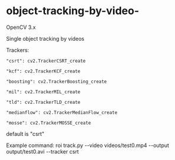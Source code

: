 # object-tracking-by-video-

OpenCV 3.x 

Single object tracking by videos

Trackers: 

    "csrt": cv2.TrackerCSRT_create
    
    "kcf": cv2.TrackerKCF_create
    
    "boosting": cv2.TrackerBoosting_create
    
    "mil": cv2.TrackerMIL_create
    
    "tld": cv2.TrackerTLD_create
    
    "medianflow": cv2.TrackerMedianFlow_create
    
    "mosse": cv2.TrackerMOSSE_create
default is "csrt"

Example command: roi track.py --video videos/test0.mp4 --output output/test0.avi --tracker csrt

